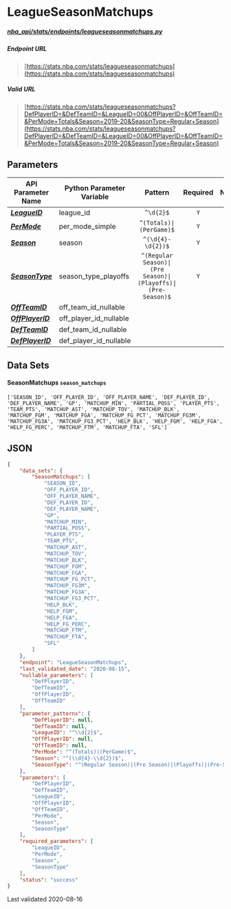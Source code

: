# LeagueSeasonMatchups
##### [nba_api/stats/endpoints/leagueseasonmatchups.py](https://github.com/swar/nba_api/blob/master/nba_api/stats/endpoints/leagueseasonmatchups.py)

##### Endpoint URL
>[https://stats.nba.com/stats/leagueseasonmatchups](https://stats.nba.com/stats/leagueseasonmatchups)

##### Valid URL
>[https://stats.nba.com/stats/leagueseasonmatchups?DefPlayerID=&DefTeamID=&LeagueID=00&OffPlayerID=&OffTeamID=&PerMode=Totals&Season=2019-20&SeasonType=Regular+Season](https://stats.nba.com/stats/leagueseasonmatchups?DefPlayerID=&DefTeamID=&LeagueID=00&OffPlayerID=&OffTeamID=&PerMode=Totals&Season=2019-20&SeasonType=Regular+Season)

## Parameters
API Parameter Name | Python Parameter Variable | Pattern | Required | Nullable
------------ | ------------ | :-----------: | :---: | :---:
[_**LeagueID**_](https://github.com/swar/nba_api/blob/master/docs/nba_api/stats/library/parameters.md#LeagueID) | league_id | `^\d{2}$` | `Y` |  | 
[_**PerMode**_](https://github.com/swar/nba_api/blob/master/docs/nba_api/stats/library/parameters.md#PerMode) | per_mode_simple | `^(Totals)\|(PerGame)$` | `Y` |  | 
[_**Season**_](https://github.com/swar/nba_api/blob/master/docs/nba_api/stats/library/parameters.md#Season) | season | `^(\d{4}-\d{2})$` | `Y` |  | 
[_**SeasonType**_](https://github.com/swar/nba_api/blob/master/docs/nba_api/stats/library/parameters.md#SeasonType) | season_type_playoffs | `^(Regular Season)\|(Pre Season)\|(Playoffs)\|(Pre-Season)$` | `Y` |  | 
[_**OffTeamID**_](https://github.com/swar/nba_api/blob/master/docs/nba_api/stats/library/parameters.md#OffTeamID) | off_team_id_nullable |  |  | `Y` | 
[_**OffPlayerID**_](https://github.com/swar/nba_api/blob/master/docs/nba_api/stats/library/parameters.md#OffPlayerID) | off_player_id_nullable |  |  | `Y` | 
[_**DefTeamID**_](https://github.com/swar/nba_api/blob/master/docs/nba_api/stats/library/parameters.md#DefTeamID) | def_team_id_nullable |  |  | `Y` | 
[_**DefPlayerID**_](https://github.com/swar/nba_api/blob/master/docs/nba_api/stats/library/parameters.md#DefPlayerID) | def_player_id_nullable |  |  | `Y` | 

## Data Sets
#### SeasonMatchups `season_matchups`
```text
['SEASON_ID', 'OFF_PLAYER_ID', 'OFF_PLAYER_NAME', 'DEF_PLAYER_ID', 'DEF_PLAYER_NAME', 'GP', 'MATCHUP_MIN', 'PARTIAL_POSS', 'PLAYER_PTS', 'TEAM_PTS', 'MATCHUP_AST', 'MATCHUP_TOV', 'MATCHUP_BLK', 'MATCHUP_FGM', 'MATCHUP_FGA', 'MATCHUP_FG_PCT', 'MATCHUP_FG3M', 'MATCHUP_FG3A', 'MATCHUP_FG3_PCT', 'HELP_BLK', 'HELP_FGM', 'HELP_FGA', 'HELP_FG_PERC', 'MATCHUP_FTM', 'MATCHUP_FTA', 'SFL']
```


## JSON
```json
{
    "data_sets": {
        "SeasonMatchups": [
            "SEASON_ID",
            "OFF_PLAYER_ID",
            "OFF_PLAYER_NAME",
            "DEF_PLAYER_ID",
            "DEF_PLAYER_NAME",
            "GP",
            "MATCHUP_MIN",
            "PARTIAL_POSS",
            "PLAYER_PTS",
            "TEAM_PTS",
            "MATCHUP_AST",
            "MATCHUP_TOV",
            "MATCHUP_BLK",
            "MATCHUP_FGM",
            "MATCHUP_FGA",
            "MATCHUP_FG_PCT",
            "MATCHUP_FG3M",
            "MATCHUP_FG3A",
            "MATCHUP_FG3_PCT",
            "HELP_BLK",
            "HELP_FGM",
            "HELP_FGA",
            "HELP_FG_PERC",
            "MATCHUP_FTM",
            "MATCHUP_FTA",
            "SFL"
        ]
    },
    "endpoint": "LeagueSeasonMatchups",
    "last_validated_date": "2020-08-15",
    "nullable_parameters": [
        "DefPlayerID",
        "DefTeamID",
        "OffPlayerID",
        "OffTeamID"
    ],
    "parameter_patterns": {
        "DefPlayerID": null,
        "DefTeamID": null,
        "LeagueID": "^\\d{2}$",
        "OffPlayerID": null,
        "OffTeamID": null,
        "PerMode": "^(Totals)|(PerGame)$",
        "Season": "^(\\d{4}-\\d{2})$",
        "SeasonType": "^(Regular Season)|(Pre Season)|(Playoffs)|(Pre-Season)$"
    },
    "parameters": [
        "DefPlayerID",
        "DefTeamID",
        "LeagueID",
        "OffPlayerID",
        "OffTeamID",
        "PerMode",
        "Season",
        "SeasonType"
    ],
    "required_parameters": [
        "LeagueID",
        "PerMode",
        "Season",
        "SeasonType"
    ],
    "status": "success"
}
```

Last validated 2020-08-16
